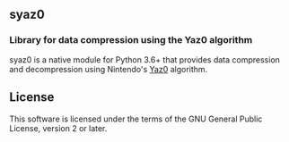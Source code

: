 ## syaz0
### Library for data compression using the Yaz0 algorithm

syaz0 is a native module for Python 3.6+ that provides data compression and decompression using Nintendo's [Yaz0](https://zeldamods.org/wiki/Yaz0) algorithm.

## License

This software is licensed under the terms of the GNU General Public License, version 2 or later.
